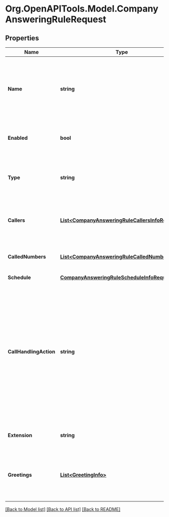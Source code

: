 
# Org.OpenAPITools.Model.CompanyAnsweringRuleRequest

## Properties

Name | Type | Description | Notes
------------ | ------------- | ------------- | -------------
**Name** | **string** | Name of an answering rule specified by user. Max number of symbols is 30. The default value is &#39;My Rule N&#39; where &#39;N&#39; is the first free number | [optional] 
**Enabled** | **bool** | Specifies if the rule is active or inactive. The default value is &#39;True&#39; | [optional] [default to true]
**Type** | **string** | Type of an answering rule, the default value is &#39;Custom&#39; &#x3D; [&#39;BusinessHours&#39;, &#39;AfterHours&#39;, &#39;Custom&#39;] | [optional] 
**Callers** | [**List&lt;CompanyAnsweringRuleCallersInfoRequest&gt;**](CompanyAnsweringRuleCallersInfoRequest.md) | Answering rule will be applied when calls are received from the specified caller(s) | [optional] 
**CalledNumbers** | [**List&lt;CompanyAnsweringRuleCalledNumberInfo&gt;**](CompanyAnsweringRuleCalledNumberInfo.md) | Answering rule will be applied when calling the specified number(s) | [optional] 
**Schedule** | [**CompanyAnsweringRuleScheduleInfoRequest**](CompanyAnsweringRuleScheduleInfoRequest.md) |  | [optional] 
**CallHandlingAction** | **string** | Specifies how incoming calls are forwarded. The default value is &#39;Operator&#39; &#39;Operator&#39; - play company greeting and forward to operator extension &#39;Disconnect&#39; - play company greeting and disconnect &#39;Bypass&#39; - bypass greeting to go to selected extension &#x3D; [&#39;Operator&#39;, &#39;Disconnect&#39;, &#39;Bypass&#39;] | [optional] 
**Extension** | **string** | Extension to which the call is forwarded in &#39;Bypass&#39; mode | [optional] 
**Greetings** | [**List&lt;GreetingInfo&gt;**](GreetingInfo.md) | Greetings applied for an answering rule; only predefined greetings can be applied, see Dictionary Greeting List | [optional] 

[[Back to Model list]](../README.md#documentation-for-models)
[[Back to API list]](../README.md#documentation-for-api-endpoints)
[[Back to README]](../README.md)

